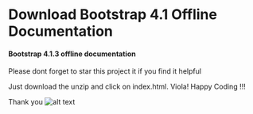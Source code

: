 # Download Bootstrap 4.1 Offline Documentation
#### Bootstrap 4.1.3 offline documentation
Please dont forget to star this project it if you find it helpful

Just download the unzip and click on index.html. 
Viola! Happy Coding !!!

Thank you
![alt text](https://getbootstrap.com/docs/4.1/assets/img/bootstrap-stack.png)


